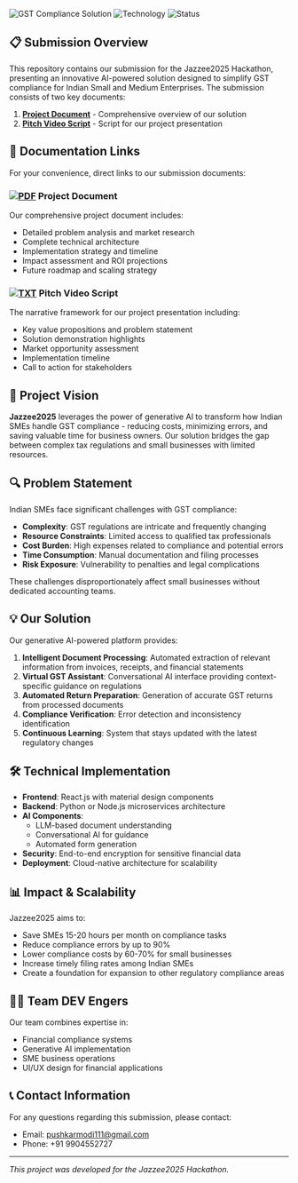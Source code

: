 ![GST Compliance Solution](https://img.shields.io/badge/Hackathon-Jazzee2025-blue)
![Technology](https://img.shields.io/badge/Technology-Generative%20AI-green)
![Status](https://img.shields.io/badge/Status-Submission-orange)

## 📋 Submission Overview

This repository contains our submission for the Jazzee2025 Hackathon, presenting an innovative AI-powered solution designed to simplify GST compliance for Indian Small and Medium Enterprises. The submission consists of two key documents:

1. **[Project Document](./_DEV_Engers_Pushkar_Jazzzee2025_Document.pdf)** - Comprehensive overview of our solution
2. **[Pitch Video Script](./_DEV_Engers_Pushkar_Jazzzee2025_PitchVideo.txt)** - Script for our project presentation

## 📑 Documentation Links

For your convenience, direct links to our submission documents:

### [![PDF](https://img.shields.io/badge/Document-PDF-red)](./_DEV_Engers_Pushkar_Jazzzee2025_Document.pdf) Project Document
Our comprehensive project document includes:
- Detailed problem analysis and market research
- Complete technical architecture
- Implementation strategy and timeline
- Impact assessment and ROI projections
- Future roadmap and scaling strategy

### [![TXT](https://img.shields.io/badge/Script-TXT-blue)](./_DEV_Engers_Pushkar_Jazzzee2025_PitchVideo.txt) Pitch Video Script
The narrative framework for our project presentation including:
- Key value propositions and problem statement
- Solution demonstration highlights
- Market opportunity assessment
- Implementation timeline
- Call to action for stakeholders

## 🚀 Project Vision

**Jazzee2025** leverages the power of generative AI to transform how Indian SMEs handle GST compliance - reducing costs, minimizing errors, and saving valuable time for business owners. Our solution bridges the gap between complex tax regulations and small businesses with limited resources.

## 🔍 Problem Statement

Indian SMEs face significant challenges with GST compliance:

- **Complexity**: GST regulations are intricate and frequently changing
- **Resource Constraints**: Limited access to qualified tax professionals
- **Cost Burden**: High expenses related to compliance and potential errors
- **Time Consumption**: Manual documentation and filing processes
- **Risk Exposure**: Vulnerability to penalties and legal complications

These challenges disproportionately affect small businesses without dedicated accounting teams.

## 💡 Our Solution

Our generative AI-powered platform provides:

1. **Intelligent Document Processing**: Automated extraction of relevant information from invoices, receipts, and financial statements
2. **Virtual GST Assistant**: Conversational AI interface providing context-specific guidance on regulations
3. **Automated Return Preparation**: Generation of accurate GST returns from processed documents
4. **Compliance Verification**: Error detection and inconsistency identification
5. **Continuous Learning**: System that stays updated with the latest regulatory changes

## 🛠️ Technical Implementation

- **Frontend**: React.js with material design components
- **Backend**: Python or Node.js microservices architecture
- **AI Components**: 
  - LLM-based document understanding
  - Conversational AI for guidance
  - Automated form generation
- **Security**: End-to-end encryption for sensitive financial data
- **Deployment**: Cloud-native architecture for scalability

## 📊 Impact & Scalability

Jazzee2025 aims to:

- Save SMEs 15-20 hours per month on compliance tasks
- Reduce compliance errors by up to 90%
- Lower compliance costs by 60-70% for small businesses
- Increase timely filing rates among Indian SMEs
- Create a foundation for expansion to other regulatory compliance areas

## 👨‍💻 Team DEV Engers

Our team combines expertise in:
- Financial compliance systems
- Generative AI implementation
- SME business operations
- UI/UX design for financial applications

## 📞 Contact Information

For any questions regarding this submission, please contact:
- Email: pushkarmodi111@gmail.com
- Phone: +91 9904552727

---

*This project was developed for the Jazzee2025 Hackathon.*